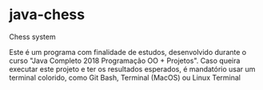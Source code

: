 # java-chess
Chess system

Este é um programa com finalidade de estudos, desenvolvido durante o curso "Java Completo 2018 Programação OO + Projetos".
Caso queira executar este projeto e ter os resultados esperados, é mandatório usar um terminal colorido, como Git Bash, Terminal (MacOS) ou Linux Terminal
